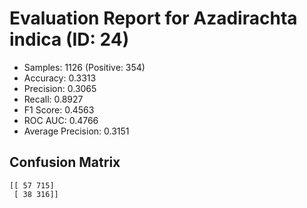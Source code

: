# Evaluation Report for Azadirachta indica (ID: 24)
- Samples: 1126 (Positive: 354)
- Accuracy: 0.3313
- Precision: 0.3065
- Recall: 0.8927
- F1 Score: 0.4563
- ROC AUC: 0.4766
- Average Precision: 0.3151

## Confusion Matrix
```
[[ 57 715]
 [ 38 316]]
```